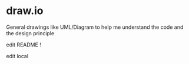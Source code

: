 # draw.io
General drawings like UML/Diagram to help me understand the code and the design principle

edit README !

edit local
